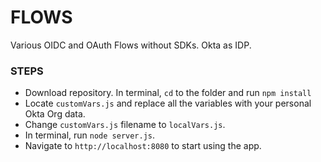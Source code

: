 # FLOWS
Various OIDC and OAuth Flows without SDKs. Okta as IDP.

### STEPS

* Download repository. In terminal, `cd` to the folder and run `npm install`
* Locate `customVars.js` and replace all the variables with your personal Okta Org data.
* Change `customVars.js` filename to `localVars.js`.
* In terminal, run `node server.js`.
* Navigate to `http://localhost:8080` to start using the app.



